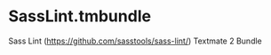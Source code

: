 SassLint.tmbundle
================

Sass Lint (https://github.com/sasstools/sass-lint/) Textmate 2 Bundle
